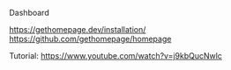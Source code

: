 Dashboard

https://gethomepage.dev/installation/
https://github.com/gethomepage/homepage

Tutorial: https://www.youtube.com/watch?v=j9kbQucNwlc
